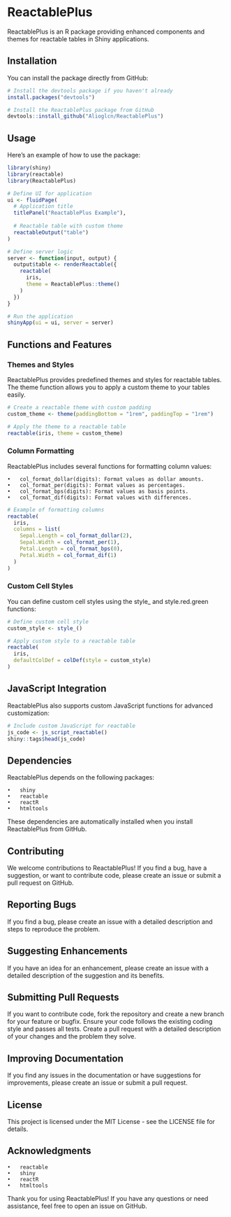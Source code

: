 # ReactablePlus

ReactablePlus is an R package providing enhanced components and themes for reactable tables in Shiny applications.

## Installation

You can install the package directly from GitHub:

```r
# Install the devtools package if you haven't already
install.packages("devtools")

# Install the ReactablePlus package from GitHub
devtools::install_github("Alioglcn/ReactablePlus")
```

## Usage

Here’s an example of how to use the package:

```r
library(shiny)
library(reactable)
library(ReactablePlus)

# Define UI for application
ui <- fluidPage(
  # Application title
  titlePanel("ReactablePlus Example"),
  
  # Reactable table with custom theme
  reactableOutput("table")
)

# Define server logic
server <- function(input, output) {
  output$table <- renderReactable({
    reactable(
      iris,
      theme = ReactablePlus::theme()
    )
  })
}

# Run the application 
shinyApp(ui = ui, server = server)
```

## Functions and Features

### Themes and Styles

ReactablePlus provides predefined themes and styles for reactable tables. The theme function allows you to apply a custom theme to your tables easily.

```r
# Create a reactable theme with custom padding
custom_theme <- theme(paddingBottom = "1rem", paddingTop = "1rem")

# Apply the theme to a reactable table
reactable(iris, theme = custom_theme)
```

### Column Formatting

ReactablePlus includes several functions for formatting column values:

	•	col_format_dollar(digits): Format values as dollar amounts.
	•	col_format_per(digits): Format values as percentages.
	•	col_format_bps(digits): Format values as basis points.
	•	col_format_dif(digits): Format values with differences.

```r
# Example of formatting columns
reactable(
  iris,
  columns = list(
    Sepal.Length = col_format_dollar(2),
    Sepal.Width = col_format_per(1),
    Petal.Length = col_format_bps(0),
    Petal.Width = col_format_dif(1)
  )
)
```

### Custom Cell Styles

You can define custom cell styles using the style_ and style.red.green functions:

```r
# Define custom cell style
custom_style <- style_()

# Apply custom style to a reactable table
reactable(
  iris,
  defaultColDef = colDef(style = custom_style)
)
```

## JavaScript Integration

ReactablePlus also supports custom JavaScript functions for advanced customization:

```r
# Include custom JavaScript for reactable
js_code <- js_script_reactable()
shiny::tags$head(js_code)
```

## Dependencies

ReactablePlus depends on the following packages:

	•	shiny
	•	reactable
	•	reactR
	•	htmltools

These dependencies are automatically installed when you install ReactablePlus from GitHub.

## Contributing

We welcome contributions to ReactablePlus! If you find a bug, have a suggestion, or want to contribute code, please create an issue or submit a pull request on GitHub.

## Reporting Bugs

If you find a bug, please create an issue with a detailed description and steps to reproduce the problem.

## Suggesting Enhancements

If you have an idea for an enhancement, please create an issue with a detailed description of the suggestion and its benefits.

## Submitting Pull Requests

If you want to contribute code, fork the repository and create a new branch for your feature or bugfix. Ensure your code follows the existing coding style and passes all tests. Create a pull request with a detailed description of your changes and the problem they solve.

## Improving Documentation

If you find any issues in the documentation or have suggestions for improvements, please create an issue or submit a pull request.

## License

This project is licensed under the MIT License - see the LICENSE file for details.

## Acknowledgments

	•	reactable
	•	shiny
	•	reactR
	•	htmltools

Thank you for using ReactablePlus! If you have any questions or need assistance, feel free to open an issue on GitHub.








 
